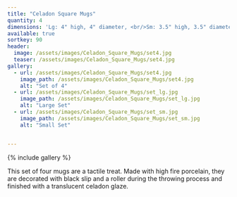 ```yaml
---
title: "Celadon Square Mugs"
quantity: 4
dimensions: 'Lg: 4" high, 4" diameter, <br/>Sm: 3.5" high, 3.5" diameter'
available: true
sortkey: 90
header:
  image: /assets/images/Celadon_Square_Mugs/set4.jpg
  teaser: /assets/images/Celadon_Square_Mugs/set4.jpg
gallery:
  - url: /assets/images/Celadon_Square_Mugs/set4.jpg
    image_path: /assets/images/Celadon_Square_Mugs/set4.jpg
    alt: "Set of 4"
  - url: /assets/images/Celadon_Square_Mugs/set_lg.jpg
    image_path: /assets/images/Celadon_Square_Mugs/set_lg.jpg
    alt: "Large Set"
  - url: /assets/images/Celadon_Square_Mugs/set_sm.jpg
    image_path: /assets/images/Celadon_Square_Mugs/set_sm.jpg
    alt: "Small Set"


---
```


{% include gallery %}

This set of four mugs are a tactile treat. Made with high fire porcelain, they are decorated with black slip and a roller during the throwing process and finished with a translucent celadon glaze.